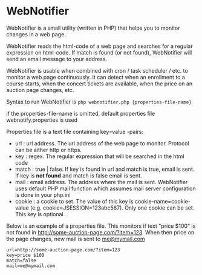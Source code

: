 # WebNotifier
WebNotifier is a small utility (written in PHP) that helps you to monitor changes in a web page.

WebNotifier reads the html-code of a web page and searches for a regular expression on html-code.
If match is found (or not found), WebNotifier will send an email message to your address.

WebNotifier is usable when combined with cron / task scheduler / etc. to monitor
a web page continuously. It can detect when an enrollment to a course starts, when the
concert tickets are available, when the price on an auction page changes, etc.

Syntax to run WebNotifier is
`php webnotifier.php {properties-file-name}`

if the properties-file-name is omitted, default properties file webnotify.properties is used

Properties file is a text file containing key=value -pairs:

* url : url address. The url address of the web page to monitor. Protocol can be aither http or https.
* key : regex. The regular expression that will be searched in the html code
* match : true | false. If key is found in url and match is true, email is sent. If key is __not found__ and match is false email is sent.
* mail : email address. The address where the mail is sent. WebNotifier uses default PHP mail function which assumes mail server configuration is done in your php.ini
* cookie : a cookie to set. The value of this key is cookie-name=cookie-value (e.g. cookie=JSESSION=123abc567). Only one cookie can be set. This key is optional.

Below is an example of a properties file. This monitors if text "price $100" is not found in http://some-auction-page.com/?item=123. When then price on the page changes, new mail is sent to me@mymail.com

```
url=http://some-auction-page.com/?item=123
key=price $100
match=false
mail=me@mymail.com
```
